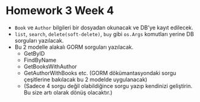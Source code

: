 # Homework 3 Week 4

- `Book` ve `Author` bilgileri bir dosyadan okunacak ve DB'ye kayıt edilecek.
- `list`, `search`, `delete(soft-delete)`, `buy` gibi `os.Args` komutları yerine DB sorguları yazılacak.
- Bu 2 modelle alakalı GORM sorguları yazılacak.
    - GetByID
    - FindByName
    - GetBooksWithAuthor
    - GetAuthorWithBooks etc. (GORM dökümantasyondaki sorgu çeşitlerine bakılacak bu 2 modelde uygulanacak)
    - (Sadece 4 sorgu değil olabildiğince sorgu yazıp kendinizi geliştirin. Bu size artı olarak dönüş olacaktır.)